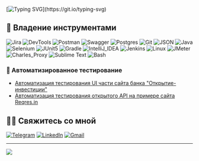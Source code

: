 [![Typing SVG](https://readme-typing-svg.demolab.com?font=Dangrek&size=42&duration=3000&pause=500&color=2224F7&center=true&vCenter=true&multiline=true&repeat=false&width=1000&height=150&lines=Hi+there!+I'm+Aleksey;Welcome+to+my+Github!)](https://git.io/typing-svg)
## 💾 Владение инструментами
![Jira](https://img.shields.io/badge/-Jira-090909?style=for-the-badge&logo=jira&logoColor=136be1)
![DevTools](https://img.shields.io/badge/DevTools-090909?style=for-the-badge&logo=googlechrome&logoColor=4285F4)
![Postman](https://img.shields.io/badge/Postman-090909?style=for-the-badge&logo=postman&logoColor=f76935)
![Swagger](https://img.shields.io/badge/Swagger-090909?style=for-the-badge&logo=swagger&logoColor=7ede2b)
![Postgres](https://img.shields.io/badge/postgres-090909?style=for-the-badge&logo=postgresql&logoColor=white)
![Git](https://img.shields.io/badge/Git-090909?style=for-the-badge&logo=Git&logoColor=F05032)
![JSON](https://img.shields.io/badge/JSON-090909?style=for-the-badge&logo=json&logoColor=004027)
![Java](https://img.shields.io/badge/java-090909?style=for-the-badge&logo=openjdk&logoColor=43B02A)
![Selenium](https://img.shields.io/badge/Selenium-090909?style=for-the-badge&logo=Selenium&logoColor=43B02A)
![JUnit5](https://img.shields.io/badge/JUnit5-090909?style=for-the-badge&logo=JUnit5&logoColor=25A162)
![Gradle](https://img.shields.io/badge/Gradle-090909?style=for-the-badge&logo=Gradle&logoColor=02303A)
![IntelliJ_IDEA](https://img.shields.io/badge/IntelliJ_IDEA-090909?style=for-the-badge&logo=IntelliJIDEA&logoColor=AA00FF)
![Jenkins](https://img.shields.io/badge/Jenkins-090909?style=for-the-badge&logo=Jenkins&logoColor=D24939)
![Linux](https://img.shields.io/badge/Linux-090909?style=for-the-badge&logo=Linux&logoColor=FCC624)
![JMeter](https://img.shields.io/badge/Apache_JMeter-090909?style=for-the-badge&logo=ApacheJMeter&logoColor=D22128)
![Charles_Proxy](https://img.shields.io/badge/Charles_Proxy-090909?style=for-the-badge&logo=torproject&logoColor=7E4798)
![Sublime Text](https://img.shields.io/badge/sublime_text-090909?style=for-the-badge&logo=sublime-text&logoColor=important)
![Bash](https://img.shields.io/badge/Bash-090909?style=for-the-badge&logo=gnubash&logoColor=4EAA25)


### 🤖 Автоматизированное тестирование
- [Автоматизация тестирования UI части сайта банка "Открытие-инвестиции"](https://github.com/AlekseyMeryakubov-QA/diplom-qa_guru)
- [Автоматизация тестирования открытого API на примере сайта Reqres.in ](https://github.com/AlekseyMeryakubov-QA/api_diplom)


## 🧑‍💻 Свяжитесь со мной
[![Telegram](https://img.shields.io/badge/Telegram-090909?style=for-the-badge&logo=telegram&logoColor=8cc4d7)](https://t.me/Aleksey_Meryakubov)
[![LinkedIn](https://img.shields.io/badge/Linkedin-090909?style=for-the-badge&logo=linkedin&logoColor=0073b1)](https://ru.linkedin.com/in/aleksey-m-a5699a85)
[![Gmail](https://img.shields.io/badge/Gmail-090909?style=for-the-badge&logo=gmail&logoColor=EA4335)](mailto:alex_meryakubov@mail.ru)

______________________________

![](https://komarev.com/ghpvc/?username=AlekseyMeryakubov-QA)
